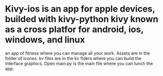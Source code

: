 # Kivy-ios is an app for apple devices, builded with kivy-python kivy known as a cross platfor for android, ios, windows, and linux
  an app of fitness where you can manage all your work.
Assets are in the folder of icones.
kv files are in the kv flders where you can build the interface graphics.
Open main.py is the main file where you can lunch the app.
